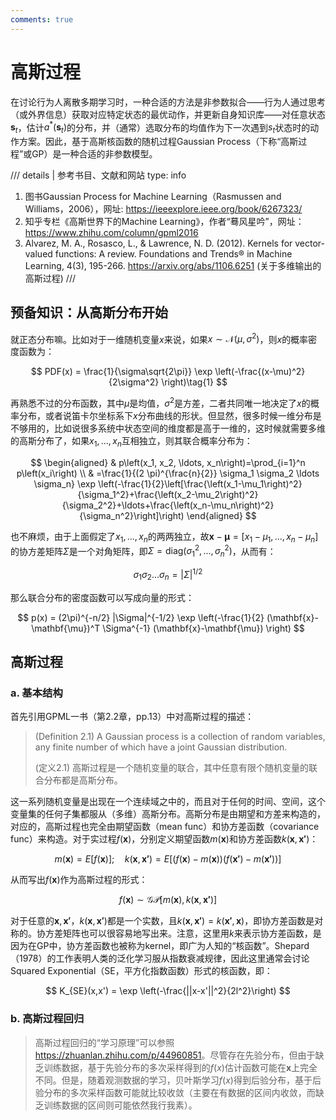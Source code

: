 ```yaml
---
comments: true
---
```


# 高斯过程

在讨论行为人离散多期学习时，一种合适的方法是非参数拟合——行为人通过思考（或外界信息）获取对应特定状态的最优动作，并更新自身知识库——对任意状态$\mathbf{s}_t$，估计$a^{*}(\mathbf{s}_t)$的分布，并（通常）选取分布的均值作为下一次遇到$s_t$状态时的动作方案。因此，基于高斯核函数的随机过程Gaussian Process（下称“高斯过程”或GP）是一种合适的非参数模型。

/// details | 参考书目、文献和网站
    type: info

1. 图书Gaussian Process for Machine Learning（Rasmussen and Williams，2006），网址: <https://ieeexplore.ieee.org/book/6267323/>
2. 知乎专栏《高斯世界下的Machine Learning》，作者“蓦风星吟”，网址：<https://www.zhihu.com/column/gpml2016>
3. Alvarez, M. A., Rosasco, L., & Lawrence, N. D. (2012). Kernels for vector-valued functions: A review. Foundations and Trends® in Machine Learning, 4(3), 195-266. <https://arxiv.org/abs/1106.6251> (关于多维输出的高斯过程)
///

## 预备知识：从高斯分布开始

就正态分布嘛。比如对于一维随机变量$x$来说，如果$x \sim \mathcal{N}(\mu,\sigma^2)$，则$x$的概率密度函数为：

$$
PDF(x) = \frac{1}{\sigma\sqrt{2\pi}} \exp \left(-\frac{(x-\mu)^2}{2\sigma^2} \right)\tag{1}
$$

再熟悉不过的分布函数，其中$\mu$是均值，$\sigma^2$是方差，二者共同唯一地决定了$x$的概率分布，或者说笛卡尔坐标系下$x$分布曲线的形状。但显然，很多时候一维分布是不够用的，比如说很多系统中状态空间的维度都是高于一维的，这时候就需要多维的高斯分布了，如果$x_1,...,x_n$互相独立，则其联合概率分布为：

$$
\begin{aligned}
& p\left(x_1, x_2, \ldots, x_n\right)=\prod_{i=1}^n p\left(x_i\right) \\
& =\frac{1}{(2 \pi)^{\frac{n}{2}} \sigma_1 \sigma_2 \ldots \sigma_n} \exp \left(-\frac{1}{2}\left[\frac{\left(x_1-\mu_1\right)^2}{\sigma_1^2}+\frac{\left(x_2-\mu_2\right)^2}{\sigma_2^2}+\ldots+\frac{\left(x_n-\mu_n\right)^2}{\sigma_n^2}\right]\right)
\end{aligned}
$$

也不麻烦，由于上面假定了$x_1,...,x_n$的两两独立，故$\mathbf{x} - \mathbf{\mu} = [x_1-\mu_1,...,x_n - \mu_n]$的协方差矩阵$\Sigma$是一个对角矩阵，即$\Sigma = \text{diag}(\sigma_1^2,...,\sigma_n^2)$，从而有：

$$
\sigma_1 \sigma_2 ... \sigma_n = |\Sigma|^{1/2}
$$

那么联合分布的密度函数可以写成向量的形式：

$$
p(x) = (2\pi)^{-n/2} |\Sigma|^{-1/2} \exp \left(-\frac{1}{2} (\mathbf{x}-\mathbf{\mu})^T \Sigma^{-1} (\mathbf{x}-\mathbf{\mu}) \right)
$$

## 高斯过程

### a. 基本结构

首先引用GPML一书（第2.2章，pp.13）中对高斯过程的描述：

> (Definition 2.1) A Gaussian process is a collection of random variables, any finite number of which have a joint Gaussian distribution.
>
> (定义2.1) 高斯过程是一个随机变量的联合，其中任意有限个随机变量的联合分布都是高斯分布。

这一系列随机变量是出现在一个连续域之中的，而且对于任何的时间、空间，这个变量集的任何子集都服从（多维）高斯分布。高斯分布是由期望和方差来构造的，对应的，高斯过程也完全由期望函数（mean func）和协方差函数（covariance func）来构造。对于实过程$f(\mathbf{x})$，分别定义期望函数$m(\mathbf{x})$和协方差函数$k(\mathbf{x}, \mathbf{x'})$：

$$
m(\mathbf{x}) = E[f(\mathbf{x})]; \quad k(\mathbf{x}, \mathbf{x'}) = E[(f(\mathbf{x})-m(\mathbf{x}))(f(\mathbf{x'})-m(\mathbf{x'}))]
$$

从而写出$f(\mathbf{x})$作为高斯过程的形式：

$$
f(\mathbf{x}) \sim \mathcal{GP} [m(\mathbf{x}), k(\mathbf{x}, \mathbf{x'})]
$$

对于任意的$\mathbf{x}, \mathbf{x'}$，$k(\mathbf{x}, \mathbf{x'})$都是一个实数，且$k(\mathbf{x}, \mathbf{x'}) = k(\mathbf{x'}, \mathbf{x})$，即协方差函数是对称的。协方差矩阵也可以很容易地写出来。注意，这里用$k$来表示协方差函数，是因为在GP中，协方差函数也被称为kernel，即广为人知的“核函数”。Shepard（1978）的工作表明人类的泛化学习服从指数衰减规律，因此这里通常会讨论Squared Exponential（SE，平方化指数函数）形式的核函数，即：

$$
K_{SE}(x,x') = \exp \left(-\frac{||x-x'||^2}{2l^2}\right)
$$

### b. 高斯过程回归

> 高斯过程回归的“学习原理”可以参照<https://zhuanlan.zhihu.com/p/44960851>。尽管存在先验分布，但由于缺乏训练数据，基于先验分布的多次采样得到的$f(x)$估计函数可能在$\mathbf{x}$上完全不同。但是，随着观测数据的学习，贝叶斯学习$f(x)$得到后验分布，基于后验分布的多次采样函数可能就比较收敛（主要在有数据的区间内收敛，而缺乏训练数据的区间则可能依然我行我素）。

